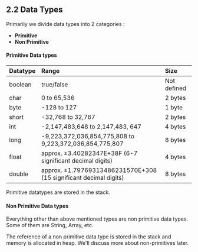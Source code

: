 ## 2.2 Data Types

Primarily we divide data types into 2 categories : 

+ **Primitive**
+ **Non Primitive**

#### Primitive Data types

| Datatype | Range | Size |
| :--- | :--- | :--- |
| boolean | true/false | Not defined |
| char | 0 to 65,536| 2 bytes |
| byte | -128 to 127 | 1 byte |
| short | -32,768 to 32,767 | 2 bytes |
| int | -2,147,483,648 to 2,147,483, 647 | 4 bytes |
| long | -9,223,372,036,854,775,808 to 9,223,372,036,854,775,807  | 8 bytes |
| float | approx. ±3.40282347E+38F (6-7 significant decimal digits)  | 4 bytes |
| double | 	approx. ±1.79769313486231570E+308 (15 significant decimal digits) | 8 bytes |

Primitive datatypes are stored in the stack. 

#### Non Primitive Data types

Everything other than above mentioned types are non primitive data types. Some of them are String, Array, etc. 

The reference of a non primitive data type is stored in the stack and memory is allocated in heap. We'll discuss more about non-primitives later.
